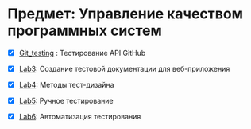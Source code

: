 # Предмет: Управление качеством программных систем

- [x] [Git_testing](https://github.com/kralya-git/github_API_testing/tree/master/Git_testing) : Тестирование API GitHub

- [x] [Lab3](https://github.com/kralya-git/github_API_testing/tree/master/Lab3): Создание тестовой документации для веб-приложения 

- [x] [Lab4](https://github.com/kralya-git/quality-management-of-software-systems/tree/master/Lab4): Методы тест-дизайна

- [x] [Lab5](https://github.com/kralya-git/quality-management-of-software-systems/tree/master/Lab5): Ручное тестирование

- [x] [Lab6](https://github.com/kralya-git/quality-management-of-software-systems/tree/master/Lab6): Автоматизация тестирования
